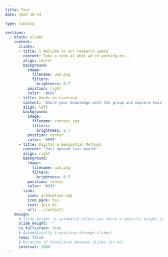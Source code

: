 ```yaml
---
title: Tour
date: 2022-10-24

type: landing

sections:
  - block: slider
    content:
      slides:
      - title: 👋 Welcome to our research space
        content: Take a look at what we're working on...
        align: center
        background:
          image:
            filename: uad.png
            filters:
              brightness: 0.7
          position: right
          color: '#666'
      - title: Hands-on Learning
        content: 'Share your knowledge with the group and explore exciting new topics together!'
        align: left
        background:
          image:
            filename: contact.jpg
            filters:
              brightness: 0.7
          position: center
          color: '#555'
      - title: Digital & Geospatial Methods
        content: 'Just opened last month!'
        align: right
        background:
          image:
            filename: uad.png
            filters:
              brightness: 0.5
          position: center
          color: '#333'
        link:
          icon: graduation-cap
          icon_pack: fas
          text: Join Us
          url: ../contact/
    design:
      # Slide height is automatic unless you force a specific height (e.g. '400px')
      slide_height: ''
      is_fullscreen: true
      # Automatically transition through slides?
      loop: false
      # Duration of transition between slides (in ms)
      interval: 2000
---
```

